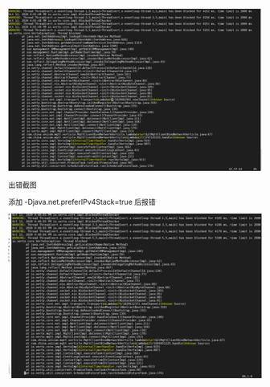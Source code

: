 ![image-20201012160921023](..\笔记\pic\MQTT\error.jpg)

出错截图

添加 -Djava.net.preferIPv4Stack=true 后报错

![image-20201012164200492](..\笔记\pic\MQTT\偏好v4.png)